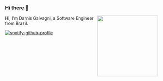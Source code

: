 ### Hi there 👋
<img align='right' src='https://user-images.githubusercontent.com/5713670/87202985-820dcb80-c2b6-11ea-9f56-7ec461c497c3.gif' width='200"'>

Hi, I'm Darnis Galvagni, a Software Engineer from Brazil.

[![spotify-github-profile](https://spotify-github-profile.vercel.app/api/view?uid=andriushax&cover_image=true)](https://open.spotify.com/user/andriushax)
